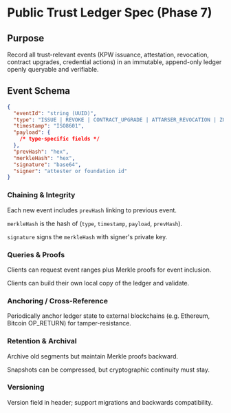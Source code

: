 # Public Trust Ledger Spec (Phase 7)

## Purpose

Record all trust-relevant events (KPW issuance, attestation, revocation, contract upgrades, credential actions) in an immutable, append-only ledger openly queryable and verifiable.

## Event Schema

```json
{
  "eventId": "string (UUID)",
  "type": "ISSUE | REVOKE | CONTRACT_UPGRADE | ATTARSER_REVOCATION | ZONE_CHANGE",
  "timestamp": "ISO8601",
  "payload": {
    /* type-specific fields */
  },
  "prevHash": "hex",
  "merkleHash": "hex",
  "signature": "base64",
  "signer": "attester or foundation id"
}
```

### Chaining & Integrity

Each new event includes `prevHash` linking to previous event.

`merkleHash` is the hash of (`type`, `timestamp`, `payload`, `prevHash`).

`signature` signs the `merkleHash` with signer's private key.

### Queries & Proofs

Clients can request event ranges plus Merkle proofs for event inclusion.

Clients can build their own local copy of the ledger and validate.

### Anchoring / Cross-Reference

Periodically anchor ledger state to external blockchains (e.g. Ethereum, Bitcoin OP_RETURN) for tamper-resistance.

### Retention & Archival

Archive old segments but maintain Merkle proofs backward.

Snapshots can be compressed, but cryptographic continuity must stay.

### Versioning

Version field in header; support migrations and backwards compatibility.

